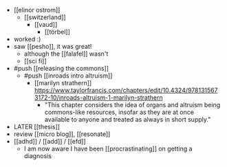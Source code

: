 - [[elinor ostrom]]
	- [[switzerland]]
		- [[vaud]]
			- [[törbel]]
- worked :)
- saw [[pesho]], it was great!
	- although the [[falafel]] wasn't
	- [[sci fi]]
- #push [[releasing the commons]]
	- #push [[inroads intro altruism]]
		- [[marilyn strathern]] https://www.taylorfrancis.com/chapters/edit/10.4324/9781315673172-10/inroads-altruism-1-marilyn-strathern
			- "This chapter considers the idea of organs and altruism being commons-like resources, insofar as they are at once available to anyone and treated as always in short supply."
- LATER [[thesis]]
- review [[micro blog]], [[resonate]]
- [[adhd]] / [[add]] / [[efd]]
	- I am now aware I have been [[procrastinating]] on getting a diagnosis